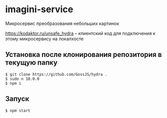 # imagini-service

Микросервис преобразования небольших картинок

https://kodaktor.ru/unsafe_hydra – клиентский код для подключения к этому микросервису на локалхосте



## Установка после клонирования репозитория в текущую папку

```shell
$ git clone https://github.com/GossJS/hydra .
$ sudo n 10.0.0
$ npm i
```

## Запуск

```shell
$ npm start
```
